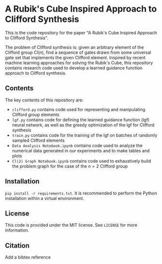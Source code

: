 # A Rubik's Cube Inspired Approach to Clifford Synthesis
This is the code repository for the paper "A Rubik's Cube Inspired Approach to Clifford Synthesis".

The problem of Clifford synthesis is: given an arbitrary element of the Clifford group Cl($n$), find a sequence of gates drawn from some universal gate set that implements the given Clifford element. Inspired by recent machine learning approaches for solving the Rubik's Cube, this repository contains research code used to develop a learned guidance function approach to Clifford synthesis.

## Contents
The key contents of this repository are:
- `clifford.py` contains code used for representing and manipulating Clifford group elements
- `lgf.py` contains code for defining the learned guidance function (lgf) neural network, as well as the greedy optimization of the lgf for Clifford synthesis
- `train.py` contains code for the training of the lgf on batches of randomly sampled Clifford elements
- `Data Analysis Notebook.ipynb` contains code used to analyze the numerical data generated in our experiments and to make tables and plots
- `Cl(2) Graph Notebook.ipynb` contains code used to exhaustively build the problem graph for the case of the $n=2$ Clifford group

## Installation
`pip install -r requirements.txt`. It is recommended to perform the Python installation within a virtual environment.

## License
This code is provided under the MIT license. See `LICENSE` for more information.

## Citation
Add a bibtex reference
